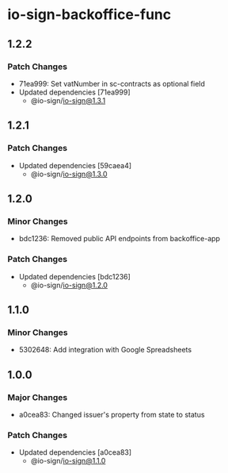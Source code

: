 # io-sign-backoffice-func

## 1.2.2

### Patch Changes

- 71ea999: Set vatNumber in sc-contracts as optional field
- Updated dependencies [71ea999]
  - @io-sign/io-sign@1.3.1

## 1.2.1

### Patch Changes

- Updated dependencies [59caea4]
  - @io-sign/io-sign@1.3.0

## 1.2.0

### Minor Changes

- bdc1236: Removed public API endpoints from backoffice-app

### Patch Changes

- Updated dependencies [bdc1236]
  - @io-sign/io-sign@1.2.0

## 1.1.0

### Minor Changes

- 5302648: Add integration with Google Spreadsheets

## 1.0.0

### Major Changes

- a0cea83: Changed issuer's property from state to status

### Patch Changes

- Updated dependencies [a0cea83]
  - @io-sign/io-sign@1.1.0
